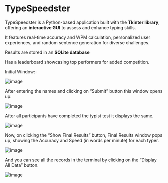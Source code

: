 # TypeSpeedster

TypeSpeedster is a Python-based application built with the **Tkinter library**, offering an **interactive GUI** to assess and enhance typing skills.

It features real-time accuracy and WPM calculation, personalized user experiences, and random sentence generation for diverse challenges.

Results are stored in an **SQLite database**

Has a leaderboard showcasing top performers for added competition.



Initial Window:-

![image](https://github.com/user-attachments/assets/aeb67e67-1e1b-42a6-a788-614319cb6e07)

After entering the names and clicking on “Submit” button this window opens up:

![image](https://github.com/user-attachments/assets/2ff7da2c-b2a7-45b5-8400-60f025bcf5db)


After all participants have completed the typist test it displays the same.

![image](https://github.com/user-attachments/assets/fbe7d215-be97-40ad-a972-13447a27e774)



Now, on clicking the “Show Final Results” button, Final Results window pops up, showing the Accuracy and Speed (in words per minute) for each typer.


![image](https://github.com/user-attachments/assets/0e5ec470-9245-4734-9504-5f96158178f4)



And you can see all the records in the terminal by clicking on the “Display All Data” button.


![image](https://github.com/user-attachments/assets/ad4db7aa-1ebe-44c2-8904-c8248c912cc2)




